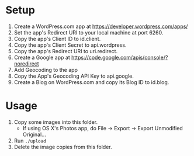 Setup
=====

1. Create a WordPress.com app at https://developer.wordpress.com/apps/
2. Set the app's Redirect URI to your local machine at port 6260.
3. Copy the app's Client ID to id.client.
4. Copy the app's Client Secret to api.wordpress.
5. Copy the app's Redirect URI to uri.redirect.
6. Create a Google app at https://code.google.com/apis/console/?noredirect
7. Add Geocoding to the app
8. Copy the App's Geocoding API Key to api.google.
9. Create a Blog on WordPress.com and copy its Blog ID to id.blog.

Usage
=====

1. Copy some images into this folder.
   * If using OS X's Photos app, do File → Export → Export Unmodified Original...
2. Run `./upload`
3. Delete the image copies from this folder.
